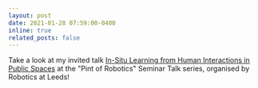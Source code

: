 ```yaml
---
layout: post
date: 2021-01-28 07:59:00-0400
inline: true
related_posts: false
---
```

Take a look at my invited talk <a href="https://youtu.be/gt84MNj_NdQ">In-Situ Learning from Human Interactions in Public Spaces</a> at the "Pint of Robotics" Seminar Talk series, organised by Robotics at Leeds!
